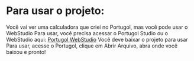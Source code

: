 # Para usar o projeto:
Você vai ver uma calculadora que criei no Portugol, mas você pode usar o WebStudio
Para usar, você precisa acessar o Portugol Studio ou o WebStudio aqui: [Portugol WebStudio][1]
Você deve baixar o projeto para usar
Para usar, acesse o Portugol, clique em Abrir Arquivo, abra onde você baixou e pronto!


[1]: https://portugol.dev/
